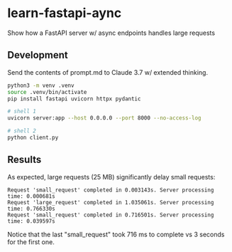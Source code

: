 # learn-fastapi-aync
Show how a FastAPI server w/ async endpoints handles large requests

## Development

Send the contents of prompt.md to Claude 3.7 w/ extended thinking.

```bash
python3 -m venv .venv
source .venv/bin/activate
pip install fastapi uvicorn httpx pydantic

# shell 1
uvicorn server:app --host 0.0.0.0 --port 8000 --no-access-log

# shell 2
python client.py
```

## Results

As expected, large requests (25 MB) significantly delay small requests:

```text
Request 'small_request' completed in 0.003143s. Server processing time: 0.000681s
Request 'large_request' completed in 1.035061s. Server processing time: 0.766330s
Request 'small_request' completed in 0.716501s. Server processing time: 0.039597s
```

Notice that the last "small_request" took 716 ms to complete vs 3 seconds for the first one.